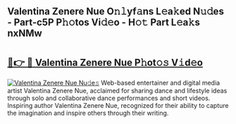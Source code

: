 ## Valentina Zenere Nue O𝚗𝚕yf𝚊ns L𝚎a𝚔ed N𝚞𝚍es - Part-c5P P𝚑𝚘tos Vi𝚍𝚎o - H𝚘𝚝 Part L𝚎a𝚔s nxNMw

# <h2><a href="http://kfeem1.oniu.top/?m=Valentina+Zenere+Nue">🔗👉 🔴 Valentina Zenere Nue P𝚑ot𝚘𝚜 V𝚒d𝚎o</a></h2>

[![Valentina Zenere Nue Nu𝚍e𝚜](https://i.imgur.com/0qMVB7G.gif)](http://kfeem1.oniu.top/?m=Valentina+Zenere+Nue)
Web-based entertainer and digital media artist Valentina Zenere Nue, acclaimed for sharing dance and lifestyle ideas through solo and collaborative dance performances and short videos. Inspiring author Valentina Zenere Nue, recognized for their ability to capture the imagination and inspire others through their writing.  
